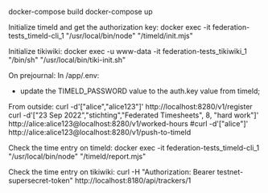 docker-compose build
docker-compose up

Initialize timeld and get the authorization key:
docker exec -it federation-tests_timeld-cli_1 "/usr/local/bin/node" "/timeld/init.mjs"

Initialize tikiwiki:
docker exec -u www-data -it federation-tests_tikiwiki_1 "/bin/sh" "/usr/local/bin/tiki-init.sh"

On prejournal:
In /app/.env:
- update the TIMELD_PASSWORD value to the auth.key value from timeld;

From outside:
curl -d'["alice","alice123"]' http://localhost:8280/v1/register
curl -d'["23 Sep 2022","stichting","Federated Timesheets", 8, "hard work"]' http://alice:alice123@localhost:8280/v1/worked-hours
#curl -d'["alice"]' http://alice:alice123@localhost:8280/v1/push-to-timeld

Check the time entry on timeld:
docker exec -it federation-tests_timeld-cli_1 "/usr/local/bin/node" "/timeld/report.mjs"

Check the time entry on tikiwiki:
curl -H "Authorization: Bearer testnet-supersecret-token" http://localhost:8180/api/trackers/1
